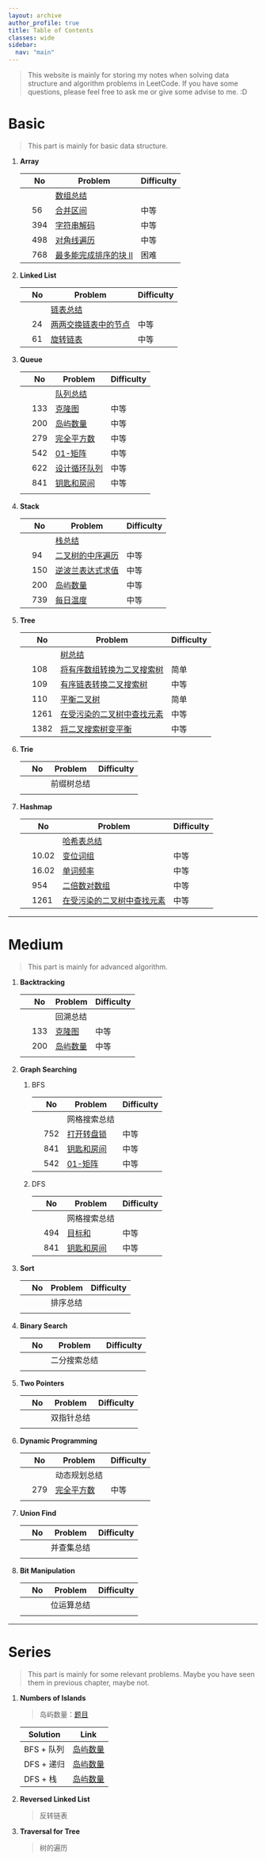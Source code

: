 ```yaml
---
layout: archive
author_profile: true
title: Table of Contents
classes: wide
sidebar:
  nav: "main"
---
```


> This website is mainly for storing my notes when solving data structure and algorithm problems in LeetCode. If you have some questions, please feel free to ask me or give some advise to me. :D

# Basic

> This part is mainly for basic data structure.

1. **Array**

    |     | No  | Problem                                                                   | Difficulty |
    | --- | --- | ------------------------------------------------------------------------- | ---------- |
    |     |     | [数组总结](./_posts/2021-02-03-list-summary.md)                           |            |
    |     | 56  | [合并区间](./_posts/2021-02-17-merge-intervals.md)                        | 中等       |
    |     | 394 | [字符串解码](./_posts/2021-02-06-decode-string.md)                        | 中等       |
    |     | 498 | [对角线遍历](./_posts/2021-02-18-diagonal-traverse.md)                    | 中等       |
    |     | 768 | [最多能完成排序的块 II](./_posts/2021-02-07-max-chunks-to-make-sorted.md) | 困难       |
 
2. **Linked List**

    |     | No  | Problem                                                            | Difficulty |
    | --- | --- | ------------------------------------------------------------------ | ---------- |
    |     |     | [链表总结](./_posts/2021-01-31-linked-list-summary.md)             |            |
    |     | 24  | [两两交换链表中的节点](./_posts/2021-02-08-swap-nodes-in-pairs.md) | 中等       |
    |     | 61  | [旋转链表](./_posts/2021-02-07-rotate-list.md)                     | 中等       |

3. **Queue**

    |     | No  | Problem                                                      | Difficulty |
    | --- | --- | ------------------------------------------------------------ | ---------- |
    |     |     | [队列总结](./_posts/2021-02-09-queue-summary.md)             |            |
    |     | 133 | [克隆图](./_posts/2021-02-13-clone-graph.md)                 | 中等       |
    |     | 200 | [岛屿数量](./_posts/2021-02-09-number-of-islands.md)         | 中等       |
    |     | 279 | [完全平方数](./_posts/2021-02-09-perfect-squares.md)         | 中等       |
    |     | 542 | [01-矩阵](./_posts/2021-02-17-01-matrix.md)                  | 中等       |
    |     | 622 | [设计循环队列](./_posts/2021-02-09-design-circular-queue.md) | 中等       |
    |     | 841 | [钥匙和房间](./_posts/2021-02-17-keys-and-rooms.md)          | 中等       |
    |     |     |                                                              |            |

4. **Stack**

    |     | No  | Problem                                                                     | Difficulty |
    | --- | --- | --------------------------------------------------------------------------- | ---------- |
    |     |     | [栈总结](./_posts/2021-02-09-stack-summary.md)                              |            |
    |     | 94  | [二叉树的中序遍历](./_posts/2021-02-12-binary-tree-inorder-traversal.md)    | 中等       |
    |     | 150 | [逆波兰表达式求值](./_posts/2021-02-13-evaluate-reverse-polish-notation.md) | 中等       |
    |     | 200 | [岛屿数量](./_posts/2021-02-11-num-of-islands.md)                           | 中等       |
    |     | 739 | [每日温度](./_posts/2021-02-12-daily-temperatures.md)                       | 中等       |

5. **Tree**

    |     | No   | Problem                                                                                         | Difficulty |
    | --- | ---- | ----------------------------------------------------------------------------------------------- | ---------- |
    |     |      | [树总结](./_posts/2021-02-04-tree-summary.md)                                                   |            |
    |     | 108  | [将有序数组转换为二叉搜索树](./_posts/2021-02-08-convert-sorted-array-to-binary-search-tree.md) | 简单       |
    |     | 109  | [有序链表转换二叉搜索树](./_posts/2021-02-09-convert-sorted-list-to-binary-search-tree.md)      | 中等       |
    |     | 110  | [平衡二叉树](./_posts/2021-02-08-balanced-binary-tree.md)                                       | 简单       |
    |     | 1261 | [在受污染的二叉树中查找元素](./_posts/2021-02-18-find-elements-in-a-contaminated-binary-tree.md)   | 中等       |
    |     | 1382 | [将二叉搜索树变平衡](./_posts/2021-02-09-balance-a-binary-search-tree.md)                       | 中等       |


6. **Trie**

    |     | No  | Problem    | Difficulty |
    | --- | --- | ---------- | ---------- |
    |     |     | 前缀树总结 |            |
    |     |     |            |            |


7. **Hashmap**

    |     | No    | Problem                                                                                          | Difficulty |
    | --- | ----- | ------------------------------------------------------------------------------------------------ | ---------- |
    |     |       | [哈希表总结](./_posts/2021-02-18-hashmap-summary.md)                                             |            |
    |     | 10.02 | [变位词组](./_posts/2021-02-18-group-anagrams-lcci.md)                                            |   中等         |
    |     | 16.02 | [单词频率](./_posts/2021-02-18-words-frequency-lcci.md)                                          | 中等       |
    |     | 954    | [二倍数对数组](./_posts/2021-02-18-array-of-doubled-pairs.md) | 中等       |
    |     | 1261  | [在受污染的二叉树中查找元素](./_posts/2021-02-18-find-elements-in-a-contaminated-binary-tree.md) | 中等       |


----
# Medium

> This part is mainly for advanced algorithm.

1. **Backtracking**

    |     | No  | Problem                                               | Difficulty |
    | --- | --- | ----------------------------------------------------- | ---------- |
    |     |     | 回溯总结                                              |            |
    |     | 133 | [克隆图](./_posts/2021-02-13-clone-graph.md)          | 中等       |
    |     | 200 | [岛屿数量](./_posts/2021-02-11-numbers-of-islands.md) | 中等       |
    |     |     |                                                       |            |

2. **Graph Searching**
   1. BFS

        |     | No  | Problem                                             | Difficulty |
        | --- | --- | --------------------------------------------------- | ---------- |
        |     |     | 网格搜索总结                                        |            |
        |     | 752 | [打开转盘锁](./_posts/2021-02-15-open-the-lock.md)  | 中等       |
        |     | 841 | [钥匙和房间](./_posts/2021-02-17-keys-and-rooms.md) | 中等       |
        |     | 542 | [01-矩阵](./_posts/2021-02-17-01-matrix.md)         | 中等       |

   2. DFS

        |     | No  | Problem                                             | Difficulty |
        | --- | --- | --------------------------------------------------- | ---------- |
        |     |     | 网格搜索总结                                        |            |
        |     | 494 | [目标和](./_posts/2021-02-16-target-sum.md)         | 中等       |
        |     | 841 | [钥匙和房间](./_posts/2021-02-17-keys-and-rooms.md) | 中等       |
        

3. **Sort**

    |     | No  | Problem  | Difficulty |
    | --- | --- | -------- | ---------- |
    |     |     | 排序总结 |            |
    |     |     |          |            |

4. **Binary Search**

    |     | No  | Problem      | Difficulty |
    | --- | --- | ------------ | ---------- |
    |     |     | 二分搜索总结 |            |
    |     |     |              |            |

5. **Two Pointers**

    |     | No  | Problem    | Difficulty |
    | --- | --- | ---------- | ---------- |
    |     |     | 双指针总结 |            |
    |     |     |            |            |

6. **Dynamic Programming**

    |     | No  | Problem                                              | Difficulty |
    | --- | --- | ---------------------------------------------------- | ---------- |
    |     |     | 动态规划总结                                         |            |
    |     | 279 | [完全平方数](./_posts/2021-02-09-perfect-squares.md) | 中等       |
    |     |     |                                                      |            |

7. **Union Find**

    |     | No  | Problem    | Difficulty |
    | --- | --- | ---------- | ---------- |
    |     |     | 并查集总结 |            |
    |     |     |            |            |

8. **Bit Manipulation**

    |     | No  | Problem    | Difficulty |
    | --- | --- | ---------- | ---------- |
    |     |     | 位运算总结 |            |
    |     |     |            |            |

----
# Series

> This part is mainly for some relevant problems. Maybe you have seen them in previous chapter, maybe not.

1. **Numbers of Islands**

    > 岛屿数量：[题目](https://leetcode-cn.com/problems/number-of-islands/)

    | Solution   | Link                                                  |
    | ---------- | ----------------------------------------------------- |
    | BFS + 队列 | [岛屿数量](./_posts/2021-02-09-number-of-islands.md)  |
    | DFS + 递归 | [岛屿数量](./_posts/2021-02-11-numbers-of-islands.md) |
    | DFS + 栈   | [岛屿数量](./_posts/2021-02-11-num-of-islands.md)     |

2. **Reversed Linked List**

    > 反转链表

3. **Traversal for Tree**

    > 树的遍历